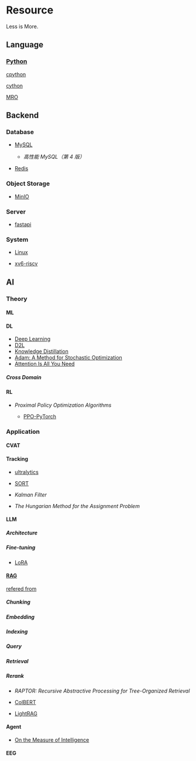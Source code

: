 # Resource

Less is More.

## Language

### [Python](https://docs.python.org/3/)

[cpython](https://github.com/python/cpython)

[cython](https://github.com/cython/cython)

[MRO](https://opendylan.org/_static/c3-linearization.pdf)

## Backend

### Database

- [MySQL](https://dev.mysql.com/doc/refman/8.4/en/)

  - _高性能 MySQL（第 4 版）_

- [Redis](https://redis.io/docs/latest/develop/)

### Object Storage

- [MinIO](https://docs.min.io/enterprise/aistor-object-store/)

### Server

- [fastapi](https://fastapi.tiangolo.com/)

### System

- [Linux](https://www.kernel.org/doc/html/latest/)

- [xv6-riscv](https://github.com/mit-pdos/xv6-riscv)

## AI

### Theory

#### ML

#### DL

- [Deep Learning](https://github.com/exacity/deeplearningbook-chinese)
- [D2L](https://zh.d2l.ai/)
- [Knowledge Distillation](https://arxiv.org/abs/1503.02531)
- [Adam: A Method for Stochastic Optimization](https://arxiv.org/abs/1412.6980)
- [Attention Is All You Need](https://arxiv.org/abs/1706.03762)

##### Cross Domain

#### RL

- _Proximal Policy Optimization Algorithms_

  - [PPO-PyTorch](https://github.com/nikhilbarhate99/PPO-PyTorch)

### Application

#### CVAT

#### Tracking

- [ultralytics](https://docs.ultralytics.com/zh/)

- [SORT](https://arxiv.org/abs/1602.00763)

- _Kalman Filter_

- _The Hungarian Method for the Assignment Problem_

#### LLM

##### Architecture

##### Fine-tuning

- [LoRA](https://arxiv.org/abs/2106.09685)

#### [RAG](https://arxiv.org/abs/2005.11401)

[refered from](https://syhya.github.io/zh/)

##### Chunking

##### Embedding

##### Indexing

##### Query

##### Retrieval

##### Rerank

#####

- _RAPTOR: Recursive Abstractive Processing for Tree-Organized Retrieval_

- [ColBERT](https://github.com/stanford-futuredata/ColBERT)

- [LightRAG](https://github.com/HKUDS/LightRAG)

#### Agent

- [On the Measure of Intelligence](https://arxiv.org/abs/1911.01547v2)

#### EEG
